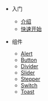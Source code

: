 <!-- docs/_sidebar.md -->

* 入门

  * [介绍](/)
  * [快速开始](/quickstart)

* 组件

  * [Alert](/alert)
  * [Button](/button)
  * [Divider](/divider)
  * [Slider](/slider)
  * [Stepper](/stepper)
  * [Switch](/switch)
  * [Toast](/toast)